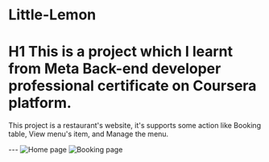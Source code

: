 # Little-Lemon
# H1 This is a project which I learnt from Meta Back-end developer professional certificate on Coursera platform.
This project is a restaurant's website, it's supports some action like Booking table, View menu's item, and Manage the menu.

--- ![Home page](https://github.com/tkinViet/Little-Lemon/blob/307cf70c4494d26074f7052cd160a746d4cf256f/lt%20lemon%20home.png) ![Booking page](https://github.com/tkinViet/Little-Lemon/blob/4ce027644b9172aa486c76ac8c4a1f05d8258c65/lt%20lemon%20book.png) 


